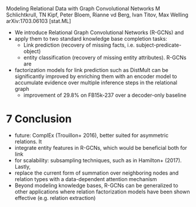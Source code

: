 Modeling Relational Data with Graph Convolutional Networks
M Schlichtkrull, TN Kipf, Peter Bloem, Rianne vd Berg, Ivan Titov, Max Welling
arXiv:1703.06103 [stat.ML]

* We introduce Relational Graph Convolutional Networks (R-GCNs) and
* apply them to two standard knowledge base completion tasks:
  * Link prediction (recovery of missing facts, i.e. subject-predicate-object)
  * entity classification (recovery of missing entity attributes).  R-GCNs are
* factorization models for link prediction such as DistMult 
  can be significantly improved by enriching them with an encoder model to
  accumulate evidence over multiple inference steps in the relational graph
  * improvement of 29.8% on FB15k-237 over a decoder-only baseline

# 7 Conclusion

* future: ComplEx (Trouillon+ 2016), better suited for asymmetric relations. It
* integrate entity features in R-GCNs, which would be beneficial both for link
* for scalability: subsampling techniques, such as in Hamilton+ (2017).  Lastly,
* replace the current form of summation over neighboring nodes and relation
  types with a data-dependent attention mechanism
* Beyond modeling knowledge bases, R-GCNs can be generalized to other
  applications where relation factorization models have been shown effective
  (e.g. relation extraction)
